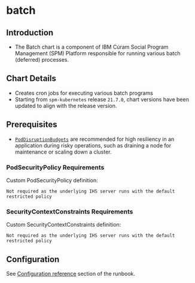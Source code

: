 # batch

## Introduction

* The Batch chart is a component of IBM Cúram Social Program Management (SPM) Platform responsible for running various batch (deferred) processes.

## Chart Details

* Creates cron jobs for executing various batch programs
* Starting from `spm-kubernetes` release `21.7.0`, chart versions have been updated to align with the release version.

## Prerequisites

* [`PodDisruptionBudgets`](https://kubernetes.io/docs/tasks/run-application/configure-pdb/) are recommended for high resiliency in an application during risky operations, such as draining a node for maintenance or scaling down a cluster.

### PodSecurityPolicy Requirements

Custom PodSecurityPolicy definition:

```
Not required as the underlying IHS server runs with the default restricted policy
```

### SecurityContextConstraints Requirements

Custom SecurityContextConstraints definition:

```
Not required as the underlying IHS server runs with the default restricted policy
```

## Configuration

See [Configuration reference](https://merative.github.io/spm-kubernetes/deployment/config-reference) section of the runbook.
